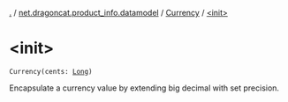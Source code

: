 [.](../../index.md) / [net.dragoncat.product_info.datamodel](../index.md) / [Currency](index.md) / [&lt;init&gt;](./-init-.md)

# &lt;init&gt;

`Currency(cents: `[`Long`](https://kotlinlang.org/api/latest/jvm/stdlib/kotlin/-long/index.html)`)`

Encapsulate a currency value by extending big decimal with set precision.

